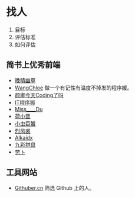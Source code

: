 # 找人
1. 目标
1. 评估标准
1. 如何评估

## 简书上优秀前端
* [晚晴幽草](http://www.jianshu.com/u/9aae3d8f4c3d)
* [WangChloe](http://www.jianshu.com/u/10fc79e42608) 做一个有记性有温度不掉发的程序媛。
* [颜卿今天Coding了吗](http://www.jianshu.com/u/e343d00ee6f6)
* [IT程序狮](http://www.jianshu.com/u/da75e2609fe6)
* [Miss____Du](http://www.jianshu.com/u/81b9f97608ba)
* [荷小音](http://www.jianshu.com/u/f82491f86116)
* [小虫巨蟹](http://www.jianshu.com/u/7233332cb959)
* [烈风裘](http://www.jianshu.com/u/41b4ebfd336d)
* [Alkaidx](http://www.jianshu.com/u/9b19ff8e4a86)
* [九彩拼盘](http://www.jianshu.com/u/EhUmA3)
* [劳卜](http://www.jianshu.com/u/39ceb47e0daf)

## 工具网站
* [Githuber.cn](http://githuber.cn/) 筛选 Github 上的人。
